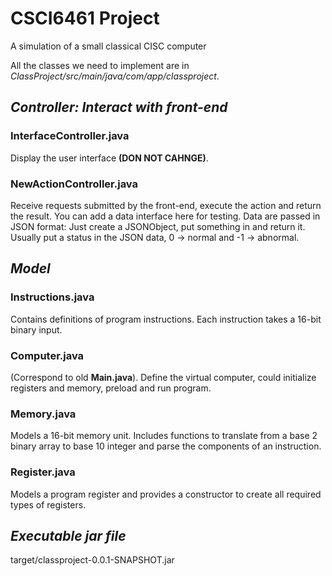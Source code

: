# CSCI6461 Project
A simulation of a small classical CISC computer  

All the classes we need to implement are in *ClassProject/src/main/java/com/app/classproject*.

## *Controller: Interact with front-end*
### InterfaceController.java ###
Display the user interface **(DON NOT CAHNGE)**.  

### NewActionController.java ###
Receive requests submitted by the front-end, execute the action and return the result. You can add a data interface here for testing. Data are passed in JSON format: Just create a JSONObject, put something in and return it. Usually put a status in the JSON data, 0 → normal and -1 → abnormal.

## *Model*
### Instructions.java ###
Contains definitions of program instructions. Each instruction takes a 16-bit binary input.  

### Computer.java ###
(Correspond to old **Main.java**). Define the virtual computer, could initialize registers and memory, preload and run program.  

### Memory.java ###
Models a 16-bit memory unit. Includes functions to translate from a base 2 binary array to base 10 integer and parse the components of an instruction.  

### Register.java ###
Models a program register and provides a constructor to create all required types of registers.  

## *Executable jar file*
target/classproject-0.0.1-SNAPSHOT.jar

